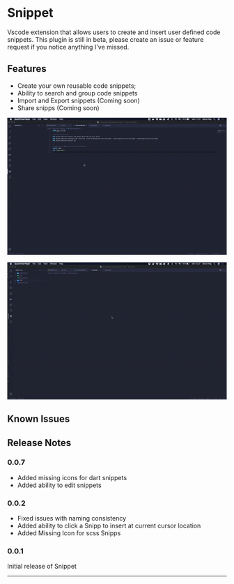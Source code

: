 # Snippet

Vscode extension that allows users to create and insert user defined code snippets.
This plugin is still in beta, please create an issue or feature request if you notice anything I've missed. 

## Features

* Create your own reusable code snippets;
* Ability to search and group code snippets
* Import and Export snippets (Coming soon)
* Share snipps (Coming soon)


![Create Snipp demo](resources/demo/create-snipp.gif)

![Insert Snipp demo](resources/demo/insert-snipp.gif)

## Known Issues



## Release Notes

### 0.0.7
* Added missing icons for dart snippets
* Added ability to edit snippets

### 0.0.2
* Fixed issues with naming consistency
* Added ability to click a Snipp to insert at current cursor location
* Added Missing Icon for scss Snipps

### 0.0.1
Initial release of Snippet

-----------------------------------------------------------------------------------------------------------

